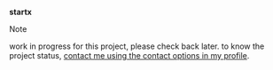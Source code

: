**startx**

> [!note]
> work in progress for this project, please check back later. to know the project status, [contact me using the contact options in my profile](https://github.com/shannonfonseka).
